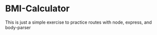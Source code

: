 # BMI-Calculator
This is just a simple exercise to practice routes with node, express, and body-parser 
